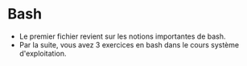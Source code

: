 # Bash

- Le premier fichier revient sur les notions importantes de bash.
- Par la suite, vous avez 3 exercices en bash dans le cours système d'exploitation.
